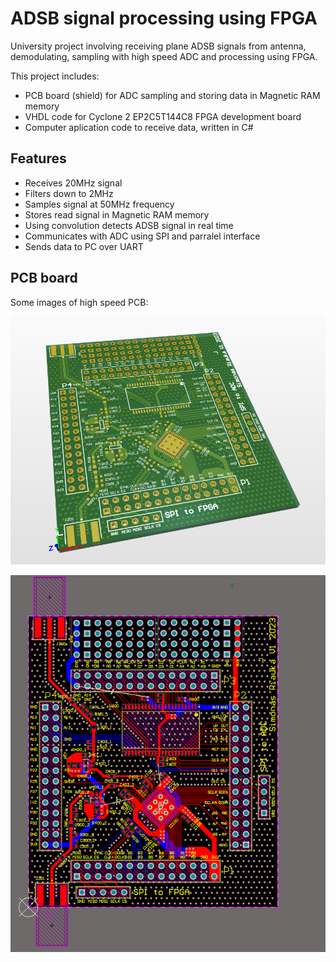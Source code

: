 # ADSB signal processing using FPGA

University project involving receiving plane ADSB signals from antenna, demodulating, sampling with high speed ADC and processing using FPGA.

This project includes:
* PCB board (shield) for ADC sampling and storing data in Magnetic RAM memory
* VHDL code for Cyclone 2 EP2C5T144C8 FPGA development board
* Computer aplication code to receive data, written in C#

## Features
* Receives 20MHz signal
* Filters down to 2MHz
* Samples signal at 50MHz frequency
* Stores read signal in Magnetic RAM memory
* Using convolution detects ADSB signal in real time
* Communicates with ADC using SPI and parralel interface
* Sends data to PC over UART

## PCB board
Some images of high speed PCB:

![Foto1](/foto/Foto1.png)

![Foto1](/foto/Foto2.png)